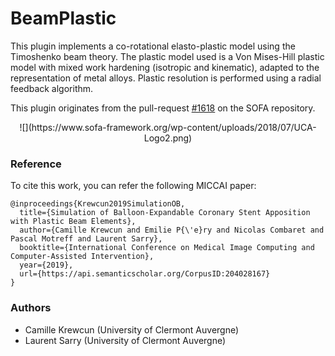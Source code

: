 # BeamPlastic

This plugin implements a co-rotational elasto-plastic model using the Timoshenko beam theory. The plastic model used is a Von Mises-Hill plastic model with mixed work hardening (isotropic and kinematic), adapted to the representation of metal alloys. Plastic resolution is performed using a radial feedback algorithm.

This plugin originates from the pull-request [#1618](https://github.com/sofa-framework/sofa/pull/1618) on the SOFA repository.

<center>
![](https://www.sofa-framework.org/wp-content/uploads/2018/07/UCA-Logo2.png)
</center>

### Reference
To cite this work, you can refer the following MICCAI paper: 
```
@inproceedings{Krewcun2019SimulationOB,
  title={Simulation of Balloon-Expandable Coronary Stent Apposition with Plastic Beam Elements},
  author={Camille Krewcun and Emilie P{\'e}ry and Nicolas Combaret and Pascal Motreff and Laurent Sarry},
  booktitle={International Conference on Medical Image Computing and Computer-Assisted Intervention},
  year={2019},
  url={https://api.semanticscholar.org/CorpusID:204028167}
}
```

### Authors
- Camille Krewcun (University of Clermont Auvergne)
- Laurent Sarry (University of Clermont Auvergne)
